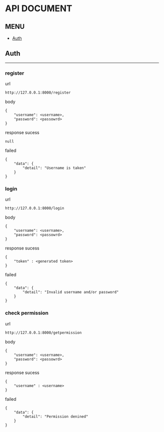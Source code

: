 # API DOCUMENT

## MENU
- [Auth](https://github.com/YAYA-FEVER/Backend-YAYA-FEVER/edit/main/documents/api_doc.md#auth)
## Auth
<hr>







### __register__

url

```
http://127.0.0.1:8000/register
```

body

```
{
    "username": <username>,
    "password": <passowrd>
}
```
response
sucess
```
null
```
failed
```
{
    "data": {
        "detail": "Username is taken"
    }
}
```







### __login__

url

```
http://127.0.0.1:8000/login
```

body

```
{
    "username": <username>,
    "password": <passowrd>
}
```
response
sucess
```
{
    "token" : <generated token>
}
```
failed
```
{
    "data": {
        "detail": "Invalid username and/or password"
    }
}
```









### __check__ __permission__

url
```
http://127.0.0.1:8000/getpermission
```

body
```
{
    "username": <username>,
    "password": <passowrd>
}
```
response
sucess
```
{
    "username" : <username>
}
```
failed
```
{
    "data": {
        "detail": "Permission denined"
    }
}
```


